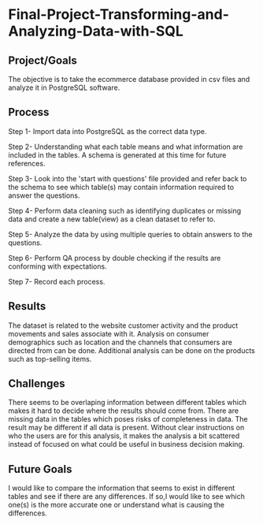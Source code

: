 # Final-Project-Transforming-and-Analyzing-Data-with-SQL

## Project/Goals
The objective is to take the ecommerce database provided in csv files and analyze it in PostgreSQL software. 

## Process
Step 1- Import data into PostgreSQL as the correct data type.

Step 2- Understanding what each table means and what information are included in the tables. A schema is generated at this time for future references.

Step 3- Look into the 'start with questions' file provided and refer back to the schema to see which table(s) may contain information required to answer the questions.

Step 4- Perform data cleaning such as identifying duplicates or missing data and create a new table(view) as a clean dataset to refer to.

Step 5- Analyze the data by using multiple queries to obtain answers to the questions.

Step 6- Perform QA process by double checking if the results are conforming with expectations. 

Step 7- Record each process.

## Results
The dataset is related to the website customer activity and the product movements and sales associate with it. 
Analysis on consumer demographics such as location and the channels that consumers are directed from can be done.
Additional analysis can be done on the products such as top-selling items.

## Challenges 
There seems to be overlaping information between different tables which makes it hard to decide where the results should come from. 
There are missing data in the tables which poses risks of completeness in data. The result may be different if all data is present.
Without clear instructions on who the users are for this analysis, it makes the analysis a bit scattered instead of focused on what could be useful in business decision making.

## Future Goals
I would like to compare the information that seems to exist in different tables and see if there are any differences. 
If so,I would like to see which one(s) is the more accurate one or understand what is causing the differences.

